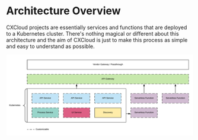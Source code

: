 # Architecture Overview

CXCloud projects are essentially services and functions that are deployed to a Kubernetes cluster. There's nothing magical or different about this architecture and the aim of CXCloud is just to make this process as simple and easy to understand as possible.

![](../.gitbook/assets/architecture-v2.png)

